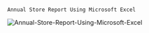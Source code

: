                                                                                 Annual Store Report Using Microsoft Excel

![Annual-Store-Report-Using-Microsoft-Excel](https://github.com/user-attachments/assets/373747a5-846a-4144-aee8-4ab46373d1ad)
